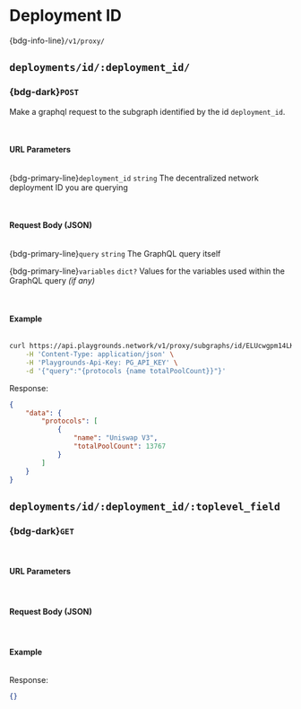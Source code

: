 # Deployment ID
{bdg-info-line}`/v1/proxy/`

## `deployments/id/:deployment_id/`

### {bdg-dark}`POST` 
Make a graphql request to the subgraph identified by the id `deployment_id`.

<br>

#### URL Parameters
<div class='sd-bg-secondary' style='width: 95%; height: 1px; margin: 0em 0em 0.1em 0em'></div>

{bdg-primary-line}`deployment_id` <code class="sd-text-secondary">string</code>
The decentralized network deployment ID you are querying

<br>

#### Request Body (JSON)
<div class='sd-bg-secondary' style='width: 95%; height: 1px; margin: 0em 0em 0.1em 0em'></div>

{bdg-primary-line}`query` <code class="sd-text-secondary">string</code>
The GraphQL query itself

{bdg-primary-line}`variables` <code class="sd-text-secondary">dict?</code>
Values for the variables used within the GraphQL query *(if any)*

<br>

#### Example
<div class='sd-bg-secondary' style='width: 95%; height: 1px; margin: 0em 0em 0.1em 0em'></div>

```bash
curl https://api.playgrounds.network/v1/proxy/subgraphs/id/ELUcwgpm14LKPLrBRuVvPvNKHQ9HvwmtKgKSH6123cr7 \
    -H 'Content-Type: application/json' \
    -H 'Playgrounds-Api-Key: PG_API_KEY' \
    -d '{"query":"{protocols {name totalPoolCount}}"}'
```

Response:
```json
{
    "data": {
        "protocols": [
            {
                "name": "Uniswap V3",
                "totalPoolCount": 13767
            }
        ]
    }
}
```


## `deployments/id/:deployment_id/:toplevel_field`

### {bdg-dark}`GET` 

<br>

#### URL Parameters


<br>

#### Request Body (JSON)

<br>

#### Example
```bash

```

Response:
```json
{}
```
